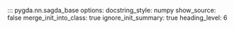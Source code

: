 ::: pygda.nn.sagda_base
    options:
      docstring_style: numpy
      show_source: false
      merge_init_into_class: true
      ignore_init_summary: true
      heading_level: 6